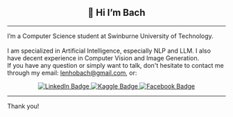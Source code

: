 <div id="header" align="center">
  <h2> 👋 Hi I’m Bach </h2>
</div>

-----

I’m a Computer Science student at Swinburne University of Technology.\
\
I am specialized in Artificial Intelligence, especially NLP and LLM. I also have decent experience in Computer Vision and Image Generation.\
If you have any question or simply want to talk, don't hesitate to contact me through my email: lenhobach@gmail.com, or: 

<div id="badges" align="center">
  <a href="https://www.linkedin.com/in/bach-le-nho-b9b01822a/">
    <img src="https://img.shields.io/badge/LinkedIn-blue?style=for-the-badge&logo=linkedin&logoColor=white" alt="LinkedIn Badge"/>
  </a>
  <a href="https://www.kaggle.com/lenhobach">
    <img src="https://img.shields.io/badge/Kaggle-blue?style=for-the-badge&logo=kaggle&logoColor=white" alt="Kaggle Badge"/>
  </a>
  <a href="https://www.facebook.com/bachishappyeveryday">
    <img src="https://img.shields.io/badge/Facebook-blue?style=for-the-badge&logo=facebook&logoColor=white" alt="Facebook Badge"/>
  </a>
</div>

-----
Thank you!
